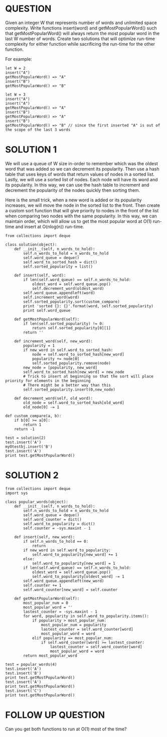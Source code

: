 # QUESTION
Given an integer W that represents number of words and unlimited space complexity.
Write functions insert(word) and getMostPopularWord() such that getMostPopularWord() will always return the most popular word in the last W number of words.
Create two solutions that will optimize run-time complexity for either function while sacrificing the run-time for the other function. 

For example:
```
let W = 2
insert("A")
getMostPopularWord() => "A"
insert("B")
getMostPopularWord() => "B"
```

```
let W = 3
insert("A")
insert("A")
getMostPopularWord() => "A"
insert("B")
getMostPopularWord() => "A"
insert("B")
getMostPopularWord() => "B" // since the first inserted "A" is out of the scope of the last 3 words
```

# SOLUTION 1
We will use a queue of W size in-order to remember which was the oldest word that was added so we can decrement its popularity.
Then use a hash table that uses keys of words that return values of nodes in a sorted list.
Lastly, we will use a sorted list of nodes. Each node will have its word and its popularity.
In this way, we can use the hash table to increment and decrement the popularity of the nodes quickly then sorting them.

Here is the small trick, when a new word is added or its popularity increases, we will move the node in the sorted list to the front. Then create a custom sort function that will give priority to nodes in the front of the list when comparing two nodes with the same popularity. In this way, we can maintain order, which will allow us to get the most popular word at O(1) run-time and insert at O(nlog(n)) run-time.
  
```
from collections import deque

class solution(object):
    def __init__(self, n_words_to_hold):
        self.n_words_to_hold = n_words_to_hold
        self.word_queue = deque()
        self.word_to_sorted_hash = dict()
        self.sorted_popularity = list()
    
    def insert(self, word):
        if len(self.word_queue) == self.n_words_to_hold:
            oldest_word = self.word_queue.pop()
            self.decrement_word(oldest_word)
        self.word_queue.appendleft(word)
        self.increment_word(word)
        self.sorted_popularity.sort(custom_compare)
        print 'sorted {}: {}'.format(word, self.sorted_popularity)
        print self.word_queue
        
    def getMostPopularWord(self):
        if len(self.sorted_popularity) != 0:
            return self.sorted_popularity[0][1]
        return ''
    
    def increment_word(self, new_word):
        popularity = 1
        if new_word in self.word_to_sorted_hash:
            node = self.word_to_sorted_hash[new_word]
            popularity += node[0]
            self.sorted_popularity.remove(node)
        new_node = [popularity, new_word]
        self.word_to_sorted_hash[new_word] = new_node
        # Trick to insert at beginning so that the sort will place priority for elements in the beginning
        # There might be a better way than this
        self.sorted_popularity.insert(0,new_node)
        
    def decrement_word(self, old_word):
        old_node = self.word_to_sorted_hash[old_word]
        old_node[0] -= 1
    
def custom_compare(a, b):
    if b[0] >= a[0]:
        return 1
    return -1

test = solution(2)
test.insert('A')
myOtestbj.insert('B')
test.insert('A')
print test.getMostPopularWord()
```

# SOLUTION 2
```
from collections import deque
import sys

class popular_words(object):
    def __init__(self, n_words_to_hold):
        self.n_words_to_hold = n_words_to_hold
        self.word_queue = deque()
        self.word_counter = dict()
        self.word_to_popularity = dict()
        self.counter = -sys.maxint - 1
        
    def insert(self, new_word):
        if self.n_words_to_hold == 0:
            return
        if new_word in self.word_to_popularity:
            self.word_to_popularity[new_word] += 1
        else:
            self.word_to_popularity[new_word] = 1
        if len(self.word_queue) == self.n_words_to_hold:
            oldest_word = self.word_queue.pop()
            self.word_to_popularity[oldest_word] -= 1
        self.word_queue.appendleft(new_word)
        self.counter += 1
        self.word_counter[new_word] = self.counter
        
    def getMostPopularWord(self):
        most_popular_num = 0
        most_popular_word = ''
        lastest_counter = -sys.maxint - 1
        for word, popularity in self.word_to_popularity.items():
            if popularity > most_popular_num:
                most_popular_num = popularity
                lastest_counter = self.word_counter[word]
                most_popular_word = word
            elif popularity == most_popular_num:
                if self.word_counter[word] >= lastest_counter:
                    lastest_counter = self.word_counter[word]
                    most_popular_word = word
        return most_popular_word
    
test = popular_words(4)
test.insert('A')
test.insert('B')
print test.getMostPopularWord()
test.insert('A')
print test.getMostPopularWord()
test.insert('C')
print test.getMostPopularWord()
```

# FOLLOW UP QUESTION
Can you get both functions to run at O(1) most of the time?
